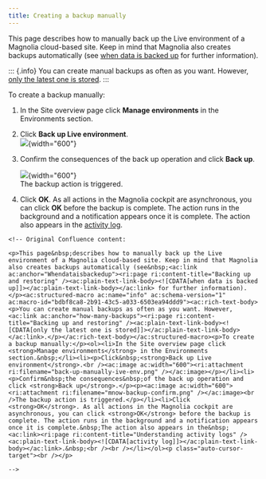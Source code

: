 ```yaml
---
title: Creating a backup manually
---
```


This page describes how to manually back up the Live environment of a
Magnolia cloud-based site. Keep in mind that Magnolia also creates
backups automatically (see [when data is backed
up](/Magnolia+Cloud/Managing+environments+using+the+Magnolia+cockpit/Backing+up+and+restoring#when-data-is-backed-up)
for further information).

::: {.info}
You can create manual backups as often as you want. However, [only the
latest one is
stored](/Magnolia+Cloud/Managing+environments+using+the+Magnolia+cockpit/Backing+up+and+restoring#how-many-backups).
:::

To create a backup manually:

1.  In the Site overview page click **Manage environments** in the
    Environments section.

2.  Click **Back up Live environment**.\
    ![](back-up-manually-ive-env.png){width="600"}

3.  Confirm the consequences of the back up operation and click **Back
    up**.

    ![](mnow-backup-confirm.png){width="600"}\
    The backup action is triggered.

4.  Click **OK**. As all actions in the Magnolia cockpit are
    asynchronous, you can click **OK** before the backup is complete.
    The action runs in the background and a notification appears once it
    is complete. The action also appears in the [activity
    log](/Magnolia+Cloud/Cockpit/Understanding+activity+logs).

```{=html}
<!-- Original Confluence content:

<p>This page&nbsp;describes how to manually back up the Live environment of a Magnolia cloud-based site. Keep in mind that Magnolia also creates backups automatically (see&nbsp;<ac:link ac:anchor="Whendataisbackedup"><ri:page ri:content-title="Backing up and restoring" /><ac:plain-text-link-body><![CDATA[when data is backed up]]></ac:plain-text-link-body></ac:link> for further information).</p><ac:structured-macro ac:name="info" ac:schema-version="1" ac:macro-id="bdbf8ca8-2b91-43c5-a033-6503ea94ddd9"><ac:rich-text-body><p>You can create manual backups as often as you want. However, <ac:link ac:anchor="how-many-backups"><ri:page ri:content-title="Backing up and restoring" /><ac:plain-text-link-body><![CDATA[only the latest one is stored]]></ac:plain-text-link-body></ac:link>.</p></ac:rich-text-body></ac:structured-macro><p>To create a backup manually:</p><ol><li>In the Site overview page click <strong>Manage environments</strong> in the Environments section.&nbsp;</li><li><p>Click&nbsp;<strong>Back up Live environment</strong>.<br /><ac:image ac:width="600"><ri:attachment ri:filename="back-up-manually-ive-env.png" /></ac:image></p></li><li><p>Confirm&nbsp;the consequences&nbsp;of the back up operation and click <strong>Back up</strong>.</p><p><ac:image ac:width="600"><ri:attachment ri:filename="mnow-backup-confirm.png" /></ac:image><br />The backup action is triggered.</p></li><li>Click <strong>OK</strong>. As all actions in the Magnolia cockpit are asynchronous, you can click <strong>OK</strong> before the backup is complete. The action runs in the background and a notification appears once it is complete.&nbsp;The action also appears in the&nbsp;<ac:link><ri:page ri:content-title="Understanding activity logs" /><ac:plain-text-link-body><![CDATA[activity log]]></ac:plain-text-link-body></ac:link>.&nbsp;<br /><br /></li></ol><p class="auto-cursor-target"><br /></p>

-->
```
